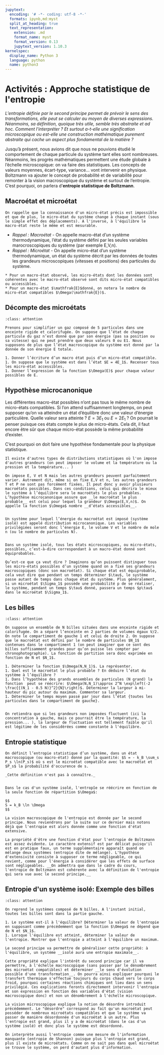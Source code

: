 ```yaml
---
jupytext:
  encoding: '# -*- coding: utf-8 -*-'
  formats: ipynb,md:myst
  split_at_heading: true
  text_representation:
    extension: .md
    format_name: myst
    format_version: 0.13
    jupytext_version: 1.10.3
kernelspec:
  display_name: Python 3
  language: python
  name: python3
---
```

# Activités : Approche statistique de l'entropie

_L’entropie définie par le second principe permet de prévoir le sens des transformations, elle peut se calculer au moyen de diverses expressions. Néanmoins, sa définition, quoique très utile, semble très abstraite et ad hoc. Comment l'interpréter ? Et surtout a-t-elle une signification microscopique ou est-elle une construction mathématique purement abstraite qui cache un aspect plus fondamental de la matière ?_

Jusqu’à présent, nous avions dit que nous ne pouvions étudié le comportement de chaque particule du système tant elles sont nombreuses. Néanmoins, les progrès mathématiques permettent une étude globale à l’échelle microscopique: on va faire des statistiques. Les concepts de valeurs moyennes, écart-type, variance...  vont intervenir en physique. Boltzmann va ajouter le concept de probabilité et de variabilité pour remonter à la vision macroscopique du système et surtout de l’entropie. C’est pourquoi, on parlera d’__entropie statistique de Boltzmann__.

## Macroétat et microétat

````{margin}
On rappelle que la connaissance d'un micro-état précis est impossible et que de plus, le micro-état du système change à chaque instant (sous le simple effet des déplacements). A l'inverse, à l'équilibre le macro-état reste le même et est mesurable.
````
* _Rappel : Macroétat -_  On appelle macro-état d’un système thermodynamique, l’état du système défini par les seules variables marocroscopiques du système (par exemple E,V,n).
* _Rappel : Microétat -_  On appelle micro-état d’un système thermodynamique, un état du système décrit par les données de toutes les grandeurs microscopiques (vitesses et positions) des particules du système.

````{important} __Microétat compatible__
* Pour un macro-état observé, les micro-états dont les données sont cohérentes avec le macro-état observé sont dits micro-état compatibles ou accessibles.
* Pour un macro-état $\mathfrak{E}$donné, on notera le nombre de micro-état compatibles $\Omega(\mathfrak{E})$.
````

## Décompte des microétats

````{admonition} Exercice 
:class: attention

Prenons pour simplifier un gaz composé de 5 particules dans une enceinte rigide et calorifugée. On suppose que l’état de chaque particule du gaz n’est donné que par son énergie (pas sa position ou sa vitesse) qui ne peut prendre que deux valeurs 0 ou E1. Nous supposons de plus que l’état macroscopique du système est donné par la donnée de son énergie E totale.

1. Donner l’écriture d’un macro état puis d’un micro-état compatible.
1. On suppose que le système est dans l’état $E = 4E_1$. Recenser tous les micro-état accessibles.
1. Donner l’expression de la fonction $\Omega(E)$ pour chaque valeur possibles de E.
````

## Hypothèse microcanonique

Les différentes macro-état possibles n’ont pas tous le même nombre de micro-états compatibles. Si l’on attend suffisamment longtemps, on peut supposer qu’on va atteindre un état d’équilibre donc une valeur d’énergie particulière. Quelle valeur sera atteinte ? $E=3E_1$ ou $E=2E_1$ ? On pourrait le penser puisque ces états compte le plus de micro-états. Cela dit, il faut encore être sûr que chaque micro-état possède la même probabilité d’exister.

C’est pourquoi on doit faire une hypothèse fondamentale pour la physique statistique.


````{sidebar} Autres ensembles
Il existe d'autres types de distributions statistiques où l'on impose d'autres grandeurs (on peut imposer le volume et la température ou la pression et la température... )

On impose E, V et N mais les autres grandeurs peuvent parfaitement varier. Autrement dit, même si on fixe E,V et n, les autres grandeurs T et P ne sont pas forcément fixées. Il peut donc y avoir plusieurs macroétats possibles. Dans ces conditions, celui qui décrira le mieux le système à l’équilibre sera le macroétats le plus probables. L’hypothèse microcanonique assure que __le macroétat le plus probable__ est celui pour lequel la grandeur $\Omega(E,V,n)$. On appelle la fonction $\Omega$ nombre __d’états accessibles__.
````
````{important} __Système microcanonique__

Un système pour lequel l’énergie du macroétat est imposé (système isolé) est appelé distribution microcanonique. Les variables privilégiées seront donc l’énergie E, le volume V et le nombre de mole n (ou le nombre de particules N).
````

````{important} __Hypothèse microcanonique__

Dans un système isolé, tous les états microscopiques, ou micro-états, possibles, c’est-à-dire correspondant à un macro-état donné sont équiprobables.
````

````{topic} Interprétation
Qu’est-ce que ça veut dire ? Imaginons qu’on puissent distinguer tous les micro-états possibles d’un système quand on a fixé ses grandeurs macroscopiques (donc son macroétat). Si chaque état est équiprobable, cela veut dire que pendant un temps déterminer $\tau$, le système passe autant de temps dans chaque état du système. Plus généralement, si un microétat $\Sigma_1$ possède une probabilité p de se réaliser, le système, pendant un temps $\tau$ donné, passera un temps $p\tau$ dans le microétat $\Sigma_1$.
````

## Les billes

````{admonition} Exercice 
:class: attention

On suppose un ensemble de N billes situées dans une enceinte rigide et calorifugée. On a séparé l’enceinte en 2 parties de volumes égaux V/2. On note le compartiment de gauche 1 et celui de droite 2. On suppose que le macroétat est défini par le nombre de particules $N_1$ contenues dans le compartiment 1 (on peut imaginer que ce sont des billes suffisamment grandes pour qu’on puisse les compter par chronophotographie). La fonction de partition sera donc exprimée en fonction de N et $N_1$.

1. Déterminer la fonction $\Omega(N,N_1)$. La représenter.
1. Quel est le macroétat le plus probable ? En déduire l’état du système à l’équilibre ?
1. Dans l’hypothèse des grands ensembles de particules (N grand) la fonction  peut se réécrire: $\Omega(N,N_1)\approx 2^N \exp\left(-2 \frac{{(N_1 - 0.5 N)}^2}{N}\right)$. Déterminer la largeur à mi-hauteur du pic autour du maximum. Commenter sa largeur.
1. Déterminer le temps moyen passé par jour dans l’état {toutes les particules dans le compartiment de gauche}.


On retiendra que si les grandeurs non imposées fluctuent (ici la concentration à gauche, mais ce pourrait être la température, la pression... ), la largeur de fluctuation est tellement faible qu'il est légitime de les considérées comme constante à l'équilibre.

````

## Entropie statistique

````{topic} Compléments : Entropie statistique
On définit l’entropie statistique d’un système, dans un état macroscopique (ou macro-état) donné par la quantité: $S = - k_B \sum_s P_s \ln(P_s)$ où s est le microétat compatible avec le macroétat et $P_s$ la probabilité d'occurence de s.

_Cette définition n'est pas à connaître._
````

````{important} __Entropie statistique - Cas microcanonique (A connaître)__

Dans le cas d'un système isolé, l'entropîe se réécrire en fonction de la seule fonction de répartition $\Omega$:

$$
S = k_B \ln \Omega
$$
````

````{topic} Entropie de Boltzmann et vision macroscopique
La vision macroscopique de l'entropie est donnée par le second principe. Nous reviendrons par la suite sur ce dernier mais notons déjà que l'entropie est alors donnée comme une fonction d'état extensive.

La propriété d'être une fonction d'état pour l'entropie de Boltzmann est assez évidente. Le caractère extensif est par délicat puisqu'il est en pratique faux, un terme supplémentaire apparaît quand on mélange deux systèmes (entropie dite de mélange). L'hypothèse d'extensivité consiste à supposer ce terme négligeable, ce qui revient, comme pour l'énergie à considérer que les effets de surface sont négligeables. __On admettra que dans le cadre du cours, l'entropie de Boltzmann est cohérente avec la définition de l'entropie qui sera vue avec le second principe.__  
````

## Entropie d'un système isolé: Exemple des billes

````{admonition} Exercice 
:class: attention

On reprend le systèmes composé de N billes. A l'instant initial, toutes les billes sont dans la partie gauche.

1. Le système est-il à l'équilibre? Déterminer la valeur de l'entropie en supposant comme précédemment que la fonction $\Omega$ ne dépend que de N et $N_1$.
1. Lorsque l'équilibre est atteint, déterminer la valeur de l'entropie. Montrer que l'entropie a atteint à l'équilibre un maximum.

Le second principe va permettre de généraliser cette propriété: à l'équilibre, un système __isolé aura une entropie maximale__.

Cette propriété explique l'intérêt du second principe car il va permettre, à l'échelle macroscopique (sans passer par le dénombrement des microétat compatibles) et déterminer __le sens d'évolution possible d'une transformation__. On pourra ainsi expliquer pourquoi le transfert thermique s'effectue toujours du corps chaud vers le corps froid, pourquoi certaines réactions chimiques ont lieu dans un sens privilégié. Ces explications feronts directement intervenir l'entropie et son expression en fonction des variables d'état (vision macroscopique donc) et non un dénombrement à l'échelle microscopique.
````

````{topic} Entropie et désordre
La vision microscopique explique la notion de désordre introduit précédemment. Le "désordre" correspond au fait qu'un macroétat peut posséder de nombreux microétats compatibles et que le système va passer de manière désordonnée d'un microétat à un autre. Plus l'entropie est grand, plus il y a de microétat (dans le cas d'un système isolé) et donc plus le système est désordonné.

On interprète aussi l'entropie comme une mesure de l'information manquante (entropie de Shannon) puisque plus l'entropie est grand, plus il existe de microétats. Comme on ne sait pas dans quel microétat se trouve le système, on perd d'autant plus d'information.
````



